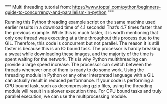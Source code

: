 """
Multi threading tutorial from:
https://www.toptal.com/python/beginners-guide-to-concurrency-and-parallelism-in-python
"""

Running this Python threading example script on the same machine used earlier results in a download time of 4.1 seconds! That’s 4.7 times faster than the previous example. While this is much faster, it is worth mentioning that only one thread was executing at a time throughout this process due to the GIL. Therefore, this code is concurrent but not parallel. The reason it is still faster is because this is an IO bound task. The processor is hardly breaking a sweat while downloading these images, and the majority of the time is spent waiting for the network. This is why Python multithreading can provide a large speed increase. The processor can switch between the threads whenever one of them is ready to do some work. Using the threading module in Python or any other interpreted language with a GIL can actually result in reduced performance. If your code is performing a CPU bound task, such as decompressing gzip files, using the threading module will result in a slower execution time. For CPU bound tasks and truly parallel execution, we can use the multiprocessing module.
